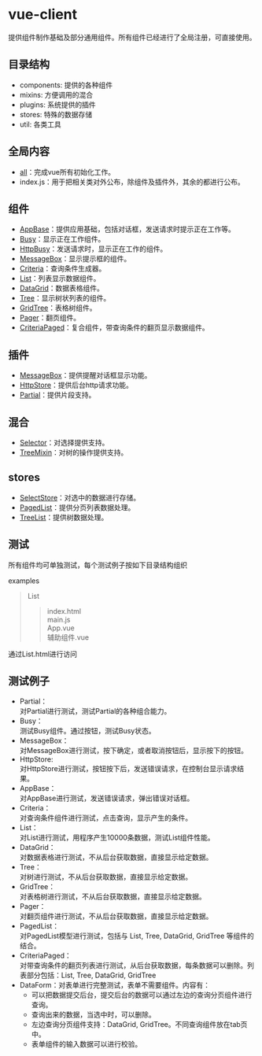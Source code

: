 # vue-client

提供组件制作基础及部分通用组件。所有组件已经进行了全局注册，可直接使用。

## 目录结构

* components: 提供的各种组件
* mixins: 方便调用的混合
* plugins: 系统提供的插件
* stores: 特殊的数据存储
* util: 各类工具

## 全局内容

* [all](docs/all.md)：完成vue所有初始化工作。
* index.js：用于把相关类对外公布，除组件及插件外，其余的都进行公布。

## 组件

* [AppBase](docs/AppBase.md)：提供应用基础，包括对话框，发送请求时提示正在工作等。
* [Busy](docs/Busy.md)：显示正在工作组件。
* [HttpBusy](docs/HttpBusy.md)：发送请求时，显示正在工作的组件。
* [MessageBox](docs/MessageBox.md)：显示提示框的组件。
* [Criteria](docs/Criteria.md)：查询条件生成器。
* [List](docs/List.md)：列表显示数据组件。
* [DataGrid](docs/DataGrid.md)：数据表格组件。
* [Tree](docs/Tree.md)：显示树状列表的组件。
* [GridTree](docs/GridTree.md)：表格树组件。
* [Pager](docs/Pager.md)：翻页组件。
* [CriteriaPaged](docs/CriteriaPaged.md)：复合组件，带查询条件的翻页显示数据组件。

## 插件

* [MessageBox](docs/MessageBox.md)：提供提醒对话框显示功能。
* [HttpStore](docs/MessageBox.md)：提供后台http请求功能。
* [Partial](docs/MessageBox.md)：提供片段支持。

## 混合

* [Selector](docs/Selector.md)：对选择提供支持。
* [TreeMixin](docs/TreeMixin.md)：对树的操作提供支持。

## stores

* [SelectStore](docs/Selector.md)：对选中的数据进行存储。
* [PagedList](docs/PagedList.md)：提供分页列表数据处理。
* [TreeList](docs/TreeList.md)：提供树数据处理。

## 测试

所有组件均可单独测试，每个测试例子按如下目录结构组织

examples
>List
>>index.html  
>>main.js  
>>App.vue  
>>辅助组件.vue

通过List.html进行访问

## 测试例子

* Partial：  
对Partial进行测试，测试Partial的各种组合能力。
* Busy：  
测试Busy组件。通过按钮，测试Busy状态。
* MessageBox：  
对MessageBox进行测试，按下确定，或者取消按钮后，显示按下的按钮。
* HttpStore:  
对HttpStore进行测试，按钮按下后，发送错误请求，在控制台显示请求结果。
* AppBase：  
对AppBase进行测试，发送错误请求，弹出错误对话框。
* Criteria：  
对查询条件组件进行测试，点击查询，显示产生的条件。
* List：  
对List进行测试，用程序产生10000条数据，测试List组件性能。
* DataGrid：  
对数据表格进行测试，不从后台获取数据，直接显示给定数据。
* Tree：  
对树进行测试，不从后台获取数据，直接显示给定数据。
* GridTree：  
对表格树进行测试，不从后台获取数据，直接显示给定数据。
* Pager：  
对翻页组件进行测试，不从后台获取数据，直接显示给定数据。
* PagedList：  
对PagedList模型进行测试，包括与 List, Tree, DataGrid, GridTree 等组件的结合。
* CriteriaPaged：  
对带查询条件的翻页列表进行测试，从后台获取数据，每条数据可以删除。列表部分包括：List, Tree, DataGrid, GridTree
* DataForm：对表单进行完整测试，表单不需要组件。内容有：
  - 可以把数据提交后台，提交后台的数据可以通过左边的查询分页组件进行查询。
  - 查询出来的数据，当选中时，可以删除。
  - 左边查询分页组件支持：DataGrid, GridTree。不同查询组件放在tab页中。
  - 表单组件的输入数据可以进行校验。
